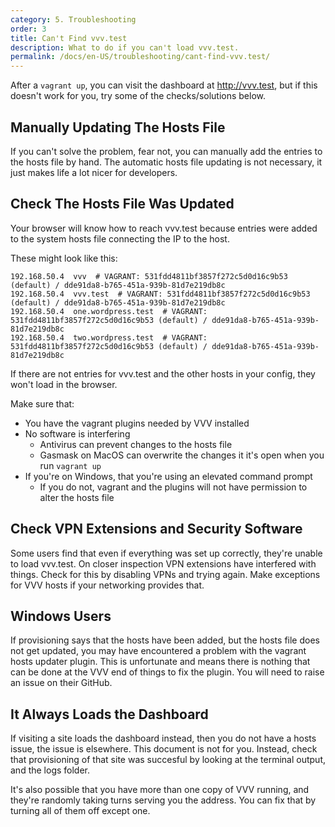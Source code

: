 ```yaml
---
category: 5. Troubleshooting
order: 3
title: Can't Find vvv.test
description: What to do if you can't load vvv.test.
permalink: /docs/en-US/troubleshooting/cant-find-vvv.test/
---
```


After a `vagrant up`, you can visit the dashboard at http://vvv.test, but if this doesn't work for you, try some of the checks/solutions below.

## Manually Updating The Hosts File

If you can't solve the problem, fear not, you can manually add the entries to the hosts file by hand. The automatic hosts file updating is not necessary, it just makes life a lot nicer for developers.

## Check The Hosts File Was Updated

Your browser will know how to reach vvv.test because entries were added to the system hosts file connecting the IP to the host.

These might look like this:

```
192.168.50.4  vvv  # VAGRANT: 531fdd4811bf3857f272c5d0d16c9b53 (default) / dde91da8-b765-451a-939b-81d7e219db8c
192.168.50.4  vvv.test  # VAGRANT: 531fdd4811bf3857f272c5d0d16c9b53 (default) / dde91da8-b765-451a-939b-81d7e219db8c
192.168.50.4  one.wordpress.test  # VAGRANT: 531fdd4811bf3857f272c5d0d16c9b53 (default) / dde91da8-b765-451a-939b-81d7e219db8c
192.168.50.4  two.wordpress.test  # VAGRANT: 531fdd4811bf3857f272c5d0d16c9b53 (default) / dde91da8-b765-451a-939b-81d7e219db8c
```

If there are not entries for vvv.test and the other hosts in your config, they won't load in the browser.

Make sure that:

 - You have the vagrant plugins needed by VVV installed
 - No software is interfering
   - Antivirus can prevent changes to the hosts file
   - Gasmask on MacOS can overwrite the changes it it's open when you run `vagrant up`
 - If you're on Windows, that you're using an elevated command prompt
   - If you do not, vagrant and the plugins will not have permission to alter the hosts file

## Check VPN Extensions and Security Software

Some users find that even if everything was set up correctly, they're unable to load vvv.test. On closer inspection VPN extensions have interfered with things. Check for this by disabling VPNs and trying again. Make exceptions for VVV hosts if your networking provides that.

## Windows Users

If provisioning says that the hosts have been added, but the hosts file does not get updated, you may have encountered a problem with the vagrant hosts updater plugin. This is unfortunate and means there is nothing that can be done at the VVV end of things to fix the plugin. You will need to raise an issue on their GitHub.

## It Always Loads the Dashboard

If visiting a site loads the dashboard instead, then you do not have a hosts issue, the issue is elsewhere. This document is not for you. Instead, check that provisioning of that site was succesful by looking at the terminal output, and the logs folder.

It's also possible that you have more than one copy of VVV running, and they're randomly taking turns serving you the address. You can fix that by turning all of them off except one.
